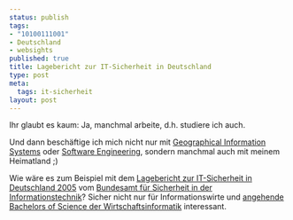 ```yaml
--- 
status: publish
tags: 
- "10100111001"
- Deutschland
- websights
published: true
title: Lagebericht zur IT-Sicherheit in Deutschland
type: post
meta: 
  tags: it-sicherheit
layout: post
---
```

Ihr glaubt es kaum: Ja, manchmal arbeite, d.h. studiere ich auch.

Und dann beschäftige ich mich nicht nur mit <a href="http://web.engr.oregonstate.edu/~minoura/cs549/">Geographical Information Systems</a> oder <a href="http://classes.engr.oregonstate.edu/eecs/fall2005/cs361/">Software Engineering</a>, sondern manchmal auch mit meinem Heimatland ;)

Wie wäre es zum Beispiel mit dem <a href="http://www.bsi.de/literat/lagebericht/lagebericht2005.pdf">Lagebericht zur IT-Sicherheit in Deutschland 2005</a> vom <a href="http://www.bsi.de">Bundesamt für Sicherheit in der Informationstechnik</a>? Sicher nicht nur für Informationswirte und <a href="http://blog.jeanpierre.de/2005/09/14/endspurt/">angehende Bachelors of Science der Wirtschaftsinformatik</a> interessant.
